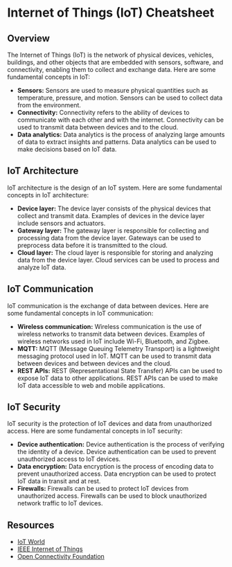 # Internet of Things (IoT) Cheatsheet

## Overview
The Internet of Things (IoT) is the network of physical devices, vehicles, buildings, and other objects that are embedded with sensors, software, and connectivity, enabling them to collect and exchange data. Here are some fundamental concepts in IoT:

- **Sensors:** Sensors are used to measure physical quantities such as temperature, pressure, and motion. Sensors can be used to collect data from the environment.
- **Connectivity:** Connectivity refers to the ability of devices to communicate with each other and with the internet. Connectivity can be used to transmit data between devices and to the cloud.
- **Data analytics:** Data analytics is the process of analyzing large amounts of data to extract insights and patterns. Data analytics can be used to make decisions based on IoT data.

## IoT Architecture
IoT architecture is the design of an IoT system. Here are some fundamental concepts in IoT architecture:

- **Device layer:** The device layer consists of the physical devices that collect and transmit data. Examples of devices in the device layer include sensors and actuators.
- **Gateway layer:** The gateway layer is responsible for collecting and processing data from the device layer. Gateways can be used to preprocess data before it is transmitted to the cloud.
- **Cloud layer:** The cloud layer is responsible for storing and analyzing data from the device layer. Cloud services can be used to process and analyze IoT data.

## IoT Communication
IoT communication is the exchange of data between devices. Here are some fundamental concepts in IoT communication:

- **Wireless communication:** Wireless communication is the use of wireless networks to transmit data between devices. Examples of wireless networks used in IoT include Wi-Fi, Bluetooth, and Zigbee.
- **MQTT:** MQTT (Message Queuing Telemetry Transport) is a lightweight messaging protocol used in IoT. MQTT can be used to transmit data between devices and between devices and the cloud.
- **REST APIs:** REST (Representational State Transfer) APIs can be used to expose IoT data to other applications. REST APIs can be used to make IoT data accessible to web and mobile applications.

## IoT Security
IoT security is the protection of IoT devices and data from unauthorized access. Here are some fundamental concepts in IoT security:

- **Device authentication:** Device authentication is the process of verifying the identity of a device. Device authentication can be used to prevent unauthorized access to IoT devices.
- **Data encryption:** Data encryption is the process of encoding data to prevent unauthorized access. Data encryption can be used to protect IoT data in transit and at rest.
- **Firewalls:** Firewalls can be used to protect IoT devices from unauthorized access. Firewalls can be used to block unauthorized network traffic to IoT devices.

## Resources
- [IoT World](https://iotworld.com/)
- [IEEE Internet of Things](https://iot.ieee.org/)
- [Open Connectivity Foundation](https://openconnectivity.org/)